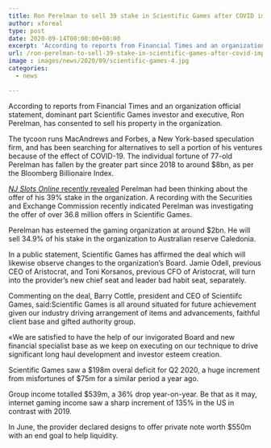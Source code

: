 ```yaml
---
title: Ron Perelman to sell 39 stake in Scientific Games after COVID impact
author: xforeal 
type: post
date: 2020-09-14T00:00:00+00:00
excerpt: 'According to reports from Financial Times and an organization public statement, larger part Scientific Games investor and administrator, Ron Perelman, has consented to sell his possessions in the company '
url: /ron-perelman-to-sell-39-stake-in-scientific-games-after-covid-impact/
image : images/news/2020/09/scientific-games-4.jpg
categories:
  - news

---
```

According to reports from Financial Times and an organization official statement, dominant part Scientific Games investor and executive, Ron Perelman, has consented to sell his property in the organization. 

The tycoon runs MacAndrews and Forbes, a New York-based speculation firm, and has been searching for alternatives to sell a portion of his ventures because of the effect of COVID-19. The individual fortune of 77-old Perelman has fallen by the greater part since 2018 to around $8bn, as per the Bloomberg Billionaire Index. 

[_NJ Slots Online_ recently revealed][1] Perelman had been thinking about the offer of his 39&percnt; stake in the organization. A recording with the Securities and Exchange Commission recently indicated Perelman was investigating the offer of over 36.8 million offers in Scientific Games. 

Perelman has esteemed the gaming organization at around $2bn. He will sell 34.9&percnt; of his stake in the organization to Australian reserve Caledonia. 

In a public statement, Scientific Games has affirmed the deal which will likewise observe changes to the organization&#8217;s Board. Jamie Odell, previous CEO of Aristocrat, and Toni Korsanos, previous CFO of Aristocrat, will turn into the provider&#8217;s new chief seat and leader bad habit seat, separately. 

Commenting on the deal, Barry Cottle, president and CEO of Scientiifc Games, said:Scientific Games is all around situated for future achievement given our industry driving arrangement of items and advancements, faithful client base and gifted authority group. 

&#171;We are satisfied to have the help of our invigorated Board and new financial specialist base as we keep on executing on our technique to drive significant long haul development and investor esteem creation. 

Scientific Games saw a $198m overal deficit for Q2 2020, a huge increment from misfortunes of $75m for a similar period a year ago. 

Group income totalled $539m, a 36&percnt; drop year-on-year. Be that as it may, internet gaming income saw a sharp increment of 135&percnt; in the US in contrast with 2019. 

In June, the provider declared designs to offer private note worth $550m with an end goal to help liquidity.

 [1]: #